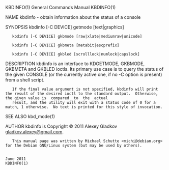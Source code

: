 KBDINFO(1)                                                                       General Commands Manual                                                                       KBDINFO(1)

NAME
       kbdinfo - obtain information about the status of a console

SYNOPSIS
       kbdinfo [-C DEVICE] getmode [text|graphics]

       kbdinfo [-C DEVICE] gkbmode [raw|xlate|mediumraw|unicode]

       kbdinfo [-C DEVICE] gkbmeta [metabit|escprefix]

       kbdinfo [-C DEVICE] gkbled [scrolllock|numlock|capslock]

DESCRIPTION
       kbdinfo is an interface to KDGETMODE, GKBMODE, GKBMETA and GKBLED ioctls.  Its primary use case is to query the status of the given CONSOLE (or the currently active one, if no -C
       option is present) from a shell script.

       If the final value argument is not specified, kbdinfo will print the result of the desired ioctl to the standard output.  Otherwise, the given value is  compared  to  the  actual
       result, and the utility will exit with a status code of 0 for a match, 1 otherwise.  No text is printed for this style of invocation.

SEE ALSO
       kbd_mode(1)

AUTHOR
       kbdinfo is Copyright © 2011 Alexey Gladkov <gladkov.alexey@gmail.com>.

       This manual page was written by Michael Schutte <michi@debian.org> for the Debian GNU/Linux system (but may be used by others).

                                                                                        June 2011                                                                              KBDINFO(1)
